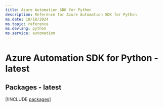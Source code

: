 ```yaml
---
title: Azure Automation SDK for Python
description: Reference for Azure Automation SDK for Python
ms.date: 10/18/2024
ms.topic: reference
ms.devlang: python
ms.service: automation
---
```

# Azure Automation SDK for Python - latest
## Packages - latest
[!INCLUDE [packages](automation-index.md)]